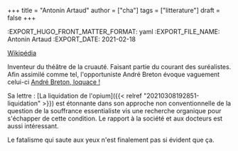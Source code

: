 +++
title = "Antonin Artaud"
author = ["cha"]
tags = ["litterature"]
draft = false
+++

:EXPORT\_HUGO\_FRONT\_MATTER\_FORMAT: yaml
:EXPORT\_FILE\_NAME:  Antonin Artaud
:EXPORT_DATE: 2021-02-18

[Wikipédia](https://fr.wikipedia.org/wiki/Antonin%5FArtaud)

Inventeur du théâtre de la cruauté. Faisant partie du courant des suréalistes.
Afin assimilé comme tel, l'opportuniste André Breton évoque vaguement celui-ci [André Breton, loquace !](https://www.youtube.com/watch?v=wppj0h1%5FOXc&t=722s)

Sa lettre : [La liquidation de l'opium]({{< relref "20210308192851-liquidation" >}}) est étonnante dans son approche non conventionnelle
de la question de la souffrance essentialiste vis une recherche organique pour s'échapper de cette condition.
Le rapport à la société et aux docteurs est aussi intéressant.

Le fatalisme qui saute aux yeux n'est finalement pas si évident que ça.
